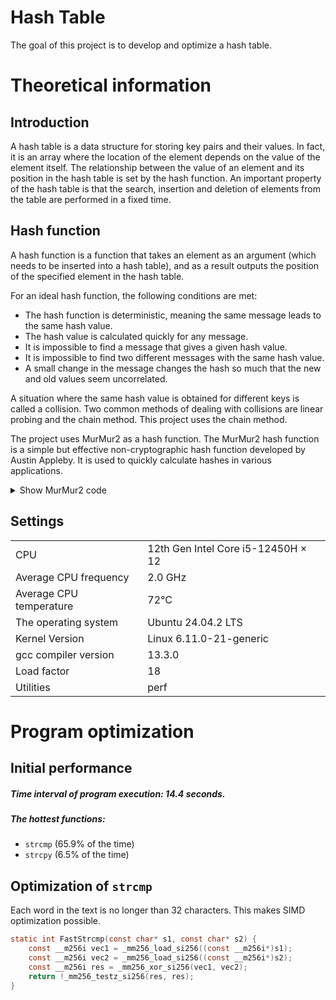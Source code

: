 # Hash Table

The goal of this project is to develop and optimize a hash table.

# Theoretical information
## Introduction
A hash table is a data structure for storing key pairs and their values. In fact, it is an array where the location of the element depends on the value of the element itself. The relationship between the value of an element and its position in the hash table is set by the hash function. An important property of the hash table is that the search, insertion and deletion of elements from the table are performed in a fixed time.
## Hash function
A hash function is a function that takes an element as an argument (which needs to be inserted into a hash table), and as a result outputs the position of the specified element in the hash table.

For an ideal hash function, the following conditions are met:

- The hash function is deterministic, meaning the same message leads to the same hash value.
- The hash value is calculated quickly for any message.
- It is impossible to find a message that gives a given hash value.
- It is impossible to find two different messages with the same hash value.
- A small change in the message changes the hash so much that the new and old values seem uncorrelated.

A situation where the same hash value is obtained for different keys is called a collision. Two common methods of dealing with collisions are linear probing and the chain method. This project uses the chain method.

The project uses MurMur2 as a hash function. The MurMur2 hash function is a simple but effective non-cryptographic hash function developed by Austin Appleby. It is used to quickly calculate hashes in various applications.

<details>
<summary>Show MurMur2 code</summary>

```cpp
unsigned MurmurHash2(const char* key, unsigned len) {
    const unsigned m = 0x5bd1e995;
    const unsigned seed = 0;
    const int r = 24;

    unsigned h = seed ^ len;

    const unsigned char* data = (const unsigned char*)key;
    unsigned k = 0;

    while (len >= 4) {
        k  = data[0];
        k |= data[1] << 8;
        k |= data[2] << 16;
        k |= data[3] << 24;

        k *= m;
        k ^= k >> r;
        k *= m;

        h *= m;
        h ^= k;

        data += 4;
        len -= 4;
    }

    switch (len) {
        case 3:
            h ^= data[2] << 16;
        case 2:
            h ^= data[1] << 8;
        case 1:
            h ^= data[0];
            h *= m;
    };

    h ^= h >> 13;
    h *= m;
    h ^= h >> 15;

    return h;
}
```
</details> 

## Settings
|                         |                                    |
|-------------------------|------------------------------------|
| CPU                     | 12th Gen Intel Core i5-12450H × 12 |
| Average CPU frequency   | 2.0 GHz                            |
| Average CPU temperature | 72°C                               |
| The operating system    | Ubuntu 24.04.2 LTS                 |
| Kernel Version          | Linux 6.11.0-21-generic            |
| gcc compiler version    | 13.3.0                             |
| Load factor             | 18                                 |
| Utilities               | perf                               |

# Program optimization

## Initial performance
##### Time interval of program execution: 14.4 seconds.
##### The hottest functions:
- ```strcmp``` (65.9% of the time)
- ```strcpy``` (6.5% of the time)

## Optimization of ```strcmp```
Each word in the text is no longer than 32 characters. This makes SIMD optimization possible.
```c
static int FastStrcmp(const char* s1, const char* s2) {
    const __m256i vec1 = _mm256_load_si256((const __m256i*)s1);
    const __m256i vec2 = _mm256_load_si256((const __m256i*)s2);
    const __m256i res = _mm256_xor_si256(vec1, vec2);
    return !_mm256_testz_si256(res, res);
}
```